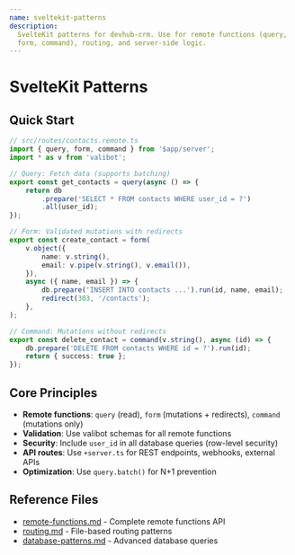 ```yaml
---
name: sveltekit-patterns
description:
  SvelteKit patterns for devhub-crm. Use for remote functions (query,
  form, command), routing, and server-side logic.
---
```


# SvelteKit Patterns

## Quick Start

```typescript
// src/routes/contacts.remote.ts
import { query, form, command } from '$app/server';
import * as v from 'valibot';

// Query: Fetch data (supports batching)
export const get_contacts = query(async () => {
	return db
		.prepare('SELECT * FROM contacts WHERE user_id = ?')
		.all(user_id);
});

// Form: Validated mutations with redirects
export const create_contact = form(
	v.object({
		name: v.string(),
		email: v.pipe(v.string(), v.email()),
	}),
	async ({ name, email }) => {
		db.prepare('INSERT INTO contacts ...').run(id, name, email);
		redirect(303, '/contacts');
	},
);

// Command: Mutations without redirects
export const delete_contact = command(v.string(), async (id) => {
	db.prepare('DELETE FROM contacts WHERE id = ?').run(id);
	return { success: true };
});
```

## Core Principles

- **Remote functions**: `query` (read), `form` (mutations +
  redirects), `command` (mutations only)
- **Validation**: Use valibot schemas for all remote functions
- **Security**: Include `user_id` in all database queries (row-level
  security)
- **API routes**: Use `+server.ts` for REST endpoints, webhooks,
  external APIs
- **Optimization**: Use `query.batch()` for N+1 prevention

## Reference Files

- [remote-functions.md](references/remote-functions.md) - Complete
  remote functions API
- [routing.md](references/routing.md) - File-based routing patterns
- [database-patterns.md](references/database-patterns.md) - Advanced
  database queries
